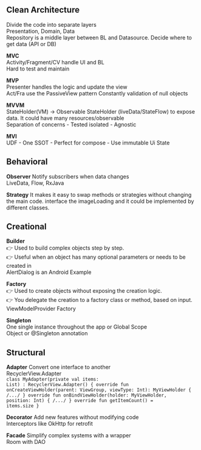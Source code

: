 ## Clean Architecture
Divide the code into separate layers
<br> Presentation, Domain, Data
<br> Repository is a middle layer between BL and Datasource. Decide where to get data (API or DB)

**MVC**
<br>Activity/Fragment/CV handle UI and BL
<br>Hard to test and maintain

**MVP**
<br>Presenter handles the logic and update the view
<br>Act/Fra use the PassiveView pattern
Constantly validation of null objects

**MVVM**
<br>StateHolder(VM) -> Observable StateHolder (liveData/StateFlow) to expose data. 
It could have many resources/observable
<br> Separation of concerns - Tested isolated - Agnostic

**MVI**
<br>UDF - One SSOT - Perfect for compose - Use immutable Ui State

## Behavioral
**Observer**
Notify subscribers when data changes
<br>LiveData, Flow, RxJava

**Strategy**
It makes it easy to swap methods or strategies without changing the main code. interface the imageLoading and it could be implemented by different classes.<br>

## Creational

**Builder**
<br>👉 Used to build complex objects step by step.
<br>👉 Useful when an object has many optional parameters or needs to be created in
<br>AlertDialog is an Android Example

**Factory**
<br>👉 Used to create objects without exposing the creation logic.
<br>👉 You delegate the creation to a factory class or method, based on input.
<br>ViewModelProvider Factory

**Singleton**
<br>One single instance throughout the app or Global Scope
<br>Object or @Singleton annotation 

## Structural
**Adapter**
Convert one interface to another
<br>RecyclerView.Adapter
<br><code>class MyAdapter(private val items: List<String>) : RecyclerView.Adapter<MyViewHolder>() {
    override fun onCreateViewHolder(parent: ViewGroup, viewType: Int): MyViewHolder { /*...*/ }
    override fun onBindViewHolder(holder: MyViewHolder, position: Int) { /*...*/ }
    override fun getItemCount() = items.size
}
</code>

**Decorator**
Add new features without modifying code
<br>Interceptors like OkHttp for retrofit

**Facade**
Simplify complex systems with a wrapper
<br> Room with DAO
